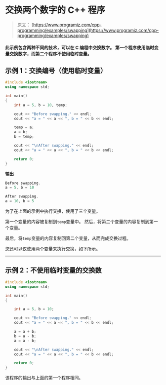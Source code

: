 # 交换两个数字的 C++ 程序

> 原文： [https://www.programiz.com/cpp-programming/examples/swapping](https://www.programiz.com/cpp-programming/examples/swapping)

#### 此示例包含两种不同的技术，可以在 C 编程中交换数字。 第一个程序使用临时变量交换数字，而第二个程序不使用临时变量。

## 示例 1：交换编号（使用临时变量）

```cpp
#include <iostream>
using namespace std;

int main()
{
    int a = 5, b = 10, temp;

    cout << "Before swapping." << endl;
    cout << "a = " << a << ", b = " << b << endl;

    temp = a;
    a = b;
    b = temp;

    cout << "\nAfter swapping." << endl;
    cout << "a = " << a << ", b = " << b << endl;

    return 0;
}
```

**输出**

```cpp
Before swapping.
a = 5, b = 10

After swapping.
a = 10, b = 5
```

为了在上面的示例中执行交换，使用了三个变量。

第一个变量的内容被复制到`temp`变量中。 然后，将第二个变量的内容复制到第一个变量。

最后，将`temp`变量的内容复制回第二个变量，从而完成交换过程。

您还可以仅使用两个变量来执行交换，如下所示。

* * *

## 示例 2：不使用临时变量的交换数

```cpp
#include <iostream>
using namespace std;

int main()
{

    int a = 5, b = 10;

    cout << "Before swapping." << endl;
    cout << "a = " << a << ", b = " << b << endl;

    a = a + b;
    b = a - b;
    a = a - b;

    cout << "\nAfter swapping." << endl;
    cout << "a = " << a << ", b = " << b << endl;

    return 0;
}
```

该程序的输出与上面的第一个程序相同。